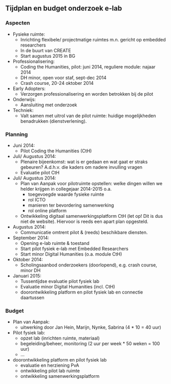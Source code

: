 ## Tijdplan en budget onderzoek e-lab

### Aspecten

+ Fysieke ruimte:
  + Inrichting flexibele/ projectmatige ruimtes m.n. gericht op embedded researchers
  + In de buurt van CREATE
  + Start augustus 2015 in BG
+ Professionalisering:
  + Coding the Humanities, pilot: juni 2014, reguliere module: najaar 2014
  + DH minor, open voor staf, sept-dec 2014
  + Crash course, 20-24 oktober 2014
+ Early Adopters: 
  + Verzorgen professionalisering en worden betrokken bij de pilot
+ Onderwijs: 
  + Aansluiting met onderzoek
+ Techniek: 
  + Valt samen met uitrol van de pilot ruimte: huidige mogelijkheden benadrukken (dienstverlening).



### Planning

+ Juni 2014:
  + Pilot Coding the Humanities (CtH)
+ Juli/ Augustus 2014:
  + Plenaire bijeenkomst: wat is er gedaan en wat gaat er straks gebeuren? A.d.h.v. die kaders om nadere invulling vragen
  + Evaluatie pilot CtH
+ Juli/ Augustus 2014:
  + Plan van Aanpak voor pilotruimte opstellen: welke dingen willen we helder krijgen in collegejaar 2014-2015 o.a. 
    + toegevoegde waarde fysieke ruimte
    + rol ICTO
    + manieren ter bevordering samenwerking
    + rol online platform
  + Ontwikkeling digitaal samenwerkingsplatform CtH (let op! Dit is dus niet de website). Hiervoor is reeds een apart plan opgesteld.
+ Augustus 2014:
  + Communicatie omtrent pilot & (reeds) beschikbare diensten.
+ September 2014:
  + Opening e-lab ruimte & toestand
  + Start pilot fysiek e-lab met Embedded Researchers
  + Start minor Digital Humanities (o.a. module CtH)
+ Oktober 2014:
  + Scholingsaanbod onderzoekers (doorlopend), e.g. crash course, minor DH
+ Januari 2015:
  + Tussentijdse evaluatie pilot fysiek lab
  + Evaluatie minor Digital Humanities (incl. CtH)
  + doorontwikkeling platform en pilot fysiek lab en connectie daartussen

### Budget

+ Plan van Aanpak: 
  + uitwerking door Jan Hein, Marijn, Nynke, Sabrina (4 * 10 = 40 uur)
+ Pilot fysiek lab:
  + opzet lab (inrichten ruimte, materiaal)
  + begeleiding/beheer, monitoring (2 uur per week * 50 weken = 100 uur)
  + ...
+ doorontwikkeling platform en pilot fysiek lab
  + evaluatie en herziening PvA
  + ontwikkeling pilot lab ruimte
  + ontwikkeling samenwerkingsplatform

